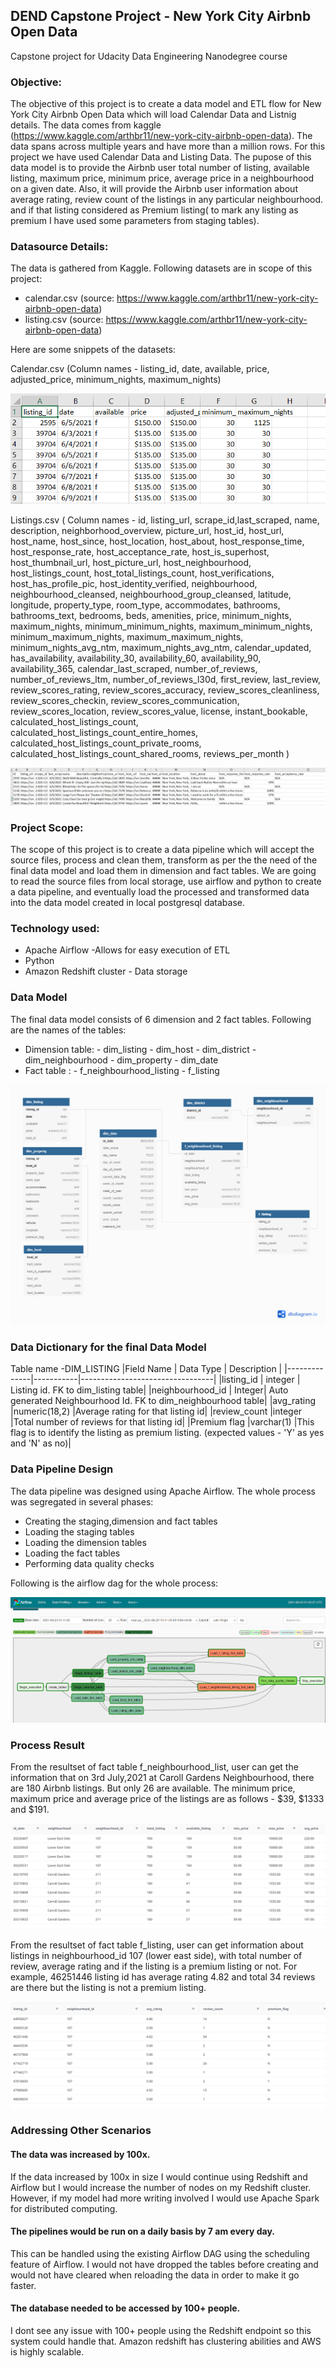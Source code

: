## DEND Capstone Project - New York City Airbnb Open Data
Capstone project for Udacity Data Engineering Nanodegree course

### Objective:
The objective of this project is to create a data model and ETL flow for New York City Airbnb Open Data which will load Calendar Data and Listnig details. The data comes from kaggle (https://www.kaggle.com/arthbr11/new-york-city-airbnb-open-data). The data spans across multiple years and have more than a million rows. For this project we have used Calendar Data and Listing Data.
The pupose of this data model is to provide the Airbnb user total number of listing, available listing, maximum price, minimum price, average price in a neighbourhood on a given date.
Also, it will provide the Airbnb user information about average rating, review count of the listings in any particular neighbourhood. and if that listing considered as Premium listing( to mark any listing as premium I have used some parameters from staging tables).

### Datasource Details:
The data is gathered from Kaggle. Following datasets are in scope of this project:
- calendar.csv (source: https://www.kaggle.com/arthbr11/new-york-city-airbnb-open-data)
- listing.csv (source: https://www.kaggle.com/arthbr11/new-york-city-airbnb-open-data)

Here are some snippets of the datasets:

Calendar.csv (Column names - listing_id, date, available, price, adjusted_price, minimum_nights, maximum_nights)

![calendar](https://github.com/piyalisarkar1209/udacity-DEND-Capstone/blob/main/calendar.png)

Listings.csv ( Column names - id, listing_url, scrape_id,last_scraped, name, description, neighborhood_overview, picture_url, host_id, host_url, host_name, host_since, host_location, host_about, host_response_time, host_response_rate, host_acceptance_rate, host_is_superhost, host_thumbnail_url, host_picture_url, host_neighbourhood, host_listings_count, host_total_listings_count, host_verifications, host_has_profile_pic, host_identity_verified, neighbourhood, neighbourhood_cleansed, neighbourhood_group_cleansed, latitude, longitude, property_type, room_type, accommodates, bathrooms, bathrooms_text, bedrooms, beds, amenities, price, minimum_nights, maximum_nights, minimum_minimum_nights, maximum_minimum_nights, minimum_maximum_nights, maximum_maximum_nights, minimum_nights_avg_ntm, maximum_nights_avg_ntm, calendar_updated, has_availability, availability_30, availability_60, availability_90, availability_365, calendar_last_scraped, number_of_reviews, number_of_reviews_ltm, number_of_reviews_l30d, first_review, last_review, review_scores_rating, review_scores_accuracy, review_scores_cleanliness, review_scores_checkin, review_scores_communication, review_scores_location, review_scores_value, license, instant_bookable, calculated_host_listings_count, calculated_host_listings_count_entire_homes, calculated_host_listings_count_private_rooms, calculated_host_listings_count_shared_rooms, reviews_per_month )

![listings](https://github.com/piyalisarkar1209/udacity-DEND-Capstone/blob/main/listings.png)

### Project Scope:
The scope of this project is to create a data pipeline which will accept the source files, process and clean them, transform as per the the need of the final data model and load them in dimension and fact tables. We are going to read the source files from local storage, use airflow and python to create a data pipeline, and eventually load the processed and transformed data into the data model created in local postgresql database.

### Technology used:
- Apache Airflow -Allows for easy execution of ETL
- Python
- Amazon Redshift cluster - Data storage

### Data Model
The final data model consists of 6 dimension and 2 fact tables. Following are the names of the tables:
- Dimension table:
       - dim_listing
       - dim_host
       - dim_district
       - dim_neighbourhood
       - dim_property
       - dim_date
- Fact table :
       - f_neighbourhood_listing
       - f_listing

![data_model](https://github.com/piyalisarkar1209/udacity-DEND-Capstone/blob/main/data%20model.png)

### Data Dictionary for the final Data Model
Table name -DIM_LISTING	
|Field Name    | Data Type | Description                     |
|--------------|-----------|---------------------------------|
|listing_id |	integer |	Listing id. FK to dim_listing table|
|neighbourhood_id |	Integer| Auto generated Neighbourhood Id. FK to dim_neighbourhood table|
|avg_rating	|numeric(18,2)	|Average rating for that listing id|
|review_count	|integer	|Total number of reviews for that listing id|
|Premium flag	|varchar(1)	|This flag is to identify the listing as premium listing. (expected values - 'Y' as yes and 'N' as no)|


### Data Pipeline Design
The data pipeline was designed using Apache Airflow. The whole process was segregated in several phases:
- Creating the staging,dimension and fact tables
- Loading the staging tables
- Loading the dimension tables
- Loading the fact tables
- Performing data quality checks

Following is the airflow dag for the whole process: 

![dag](https://github.com/piyalisarkar1209/udacity-DEND-Capstone/blob/main/dag.png)

### Process Result
From the resultset of fact table f_neighbourhood_list, user can get the information that on 3rd July,2021 at Caroll Gardens Neighbourhood, there are 180 Airbnb listings. But only 26 are available. The minimum price, maximum price and average price of the listings are as follows - $39, $1333 and $191.

![f_neighbourhood_listing](https://github.com/piyalisarkar1209/udacity-DEND-Capstone/blob/main/f_neighbourhood_list.PNG)

From the resultset of fact table f_listing, user can get information about listings in neighbourhood_id 107 (lower east side), with total number of review, average rating and if the listing is a premium listing or not. For example, 46251446 listing id has average rating 4.82 and total 34 reviews are there but the listing is not a premium listing.

![fact_listing](https://github.com/piyalisarkar1209/udacity-DEND-Capstone/blob/main/f_listing.PNG)

### Addressing Other Scenarios

#### The data was increased by 100x.

If the data increased by 100x in size I would continue using Redshift and Airflow but I would increase the number of nodes on my Redshift cluster. However, if my model had more writing involved I would use Apache Spark for distributed computing.

#### The pipelines would be run on a daily basis by 7 am every day.

This can be handled using the existing Airflow DAG using the scheduling feature of Airflow. I would not have dropped the tables before creating and would not have cleared when reloading the data in order to make it go faster.

#### The database needed to be accessed by 100+ people.

I dont see any issue with 100+ people using the Redshift endpoint so this system could handle that. Amazon redshift has clustering abilities and AWS is highly scalable.
